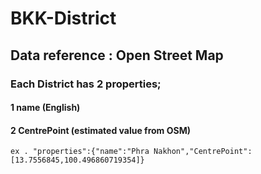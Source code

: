 # BKK-District
## Data reference : Open Street Map

### Each District has 2 properties; 
#### 1 name (English)
#### 2 CentrePoint (estimated value from OSM)

```ex . "properties":{"name":"Phra Nakhon","CentrePoint":[13.7556845,100.496860719354]}```
